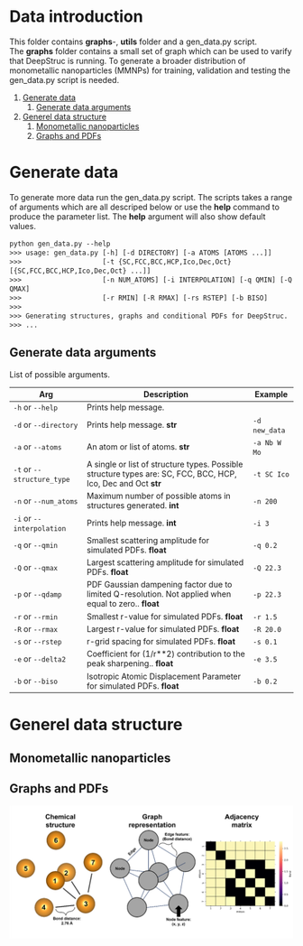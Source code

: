 # Data introduction
This folder contains __graphs__-, __utils__ folder and a gen_data.py script.  
The __graphs__ folder contains a small set of graph which can be used to varify that DeepStruc is running. To
generate a broader distribution of monometallic nanoparticles (MMNPs) for training, validation and testing the gen_data.py 
script is needed.
  

1. [Generate data](#generate-data)
    1. [Generate data arguments](#generate-data-arguments)
2. [Generel data structure](#generel-data-structure)
    1. [Monometallic nanoparticles](#monometallic-nanoparticles)
    2. [Graphs and PDFs](#graphs-and-pdfs)

# Generate data
To generate more data run the gen_data.py script. The scripts takes a range of arguments which are all descriped below
or use the __help__ command to produce the parameter list. The __help__ argument will also show default values.  
```
python gen_data.py --help
>>> usage: gen_data.py [-h] [-d DIRECTORY] [-a ATOMS [ATOMS ...]]
>>>                    [-t {SC,FCC,BCC,HCP,Ico,Dec,Oct} [{SC,FCC,BCC,HCP,Ico,Dec,Oct} ...]] 
>>>                    [-n NUM_ATOMS] [-i INTERPOLATION] [-q QMIN] [-Q QMAX]  
>>>                    [-r RMIN] [-R RMAX] [-rs RSTEP] [-b BISO]    
>>>
>>> Generating structures, graphs and conditional PDFs for DeepStruc.    
>>> ...
```

## Generate data arguments
List of possible arguments.  
 
| Arg | Description | Example |  
| --- | --- |  --- |  
| `-h` or `--help` | Prints help message. |    
| `-d` or `--directory` | Prints help message. __str__ | `-d new_data`  |   
| `-a` or `--atoms` | An atom or list of atoms. __str__| `-a Nb W Mo`  |
| `-t` or `--structure_type` | A single or list of structure types. Possible structure types are: SC, FCC, BCC, HCP, Ico, Dec and Oct __str__| `-t SC Ico`  |  
| `-n` or `--num_atoms` | Maximum number of possible atoms in structures generated. __int__| `-n 200`  |  
| `-i` or `--interpolation` | Prints help message. __int__| `-i 3`  |  
| `-q` or `--qmin` | Smallest scattering amplitude for simulated PDFs. __float__| `-q 0.2`  |  
| `-Q` or `--qmax` | Largest scattering amplitude for simulated PDFs. __float__| `-Q 22.3`  |  
| `-p` or `--qdamp` | PDF Gaussian dampening factor due to limited Q-resolution. Not applied when equal to zero.. __float__| `-p 22.3`  |  
| `-r` or `--rmin` | Smallest r-value for simulated PDFs. __float__| `-r 1.5`  |  
| `-R` or `--rmax` | Largest r-value for simulated PDFs. __float__| `-R 20.0`  |  
| `-s` or `--rstep` | r-grid spacing for simulated PDFs. __float__| `-s 0.1`  |  
| `-e` or `--delta2` | Coefficient for (1/r**2) contribution to the peak sharpening.. __float__| `-e 3.5`  |  
| `-b` or `--biso` | Isotropic Atomic Displacement Parameter for simulated PDFs. __float__| `-b 0.2`  |  

  
# Generel data structure

## Monometallic nanoparticles

## Graphs and PDFs
![alt text](../img/graph_rep.png "Graphs representation of MMNPs.")
 
